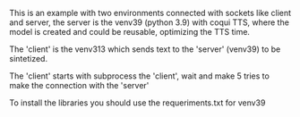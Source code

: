 This is an example with two environments connected with sockets like client and server, the server is the venv39 (python 3.9) with coqui TTS, where the model is created and could be reusable, optimizing the TTS time.

The 'client' is the venv313 which sends text to the 'server' (venv39) to be sintetized.

The 'client' starts with subprocess the 'client', wait and make 5 tries to make the connection with the 'server'

To install the libraries you should use the requeriments.txt for venv39


